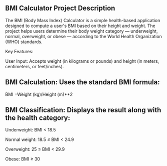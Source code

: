 ## BMI Calculator Project Description

The BMI (Body Mass Index) Calculator is a simple health-based application designed to compute a user's BMI based on their height and weight. The project helps users determine their body weight category — underweight, normal, overweight, or obese — according to the World Health Organization (WHO) standards.

Key Features:

User Input: Accepts weight (in kilograms or pounds) and height (in meters, centimeters, or feet/inches).

## BMI Calculation: Uses the standard BMI formula:

 BMI =Weight (kg)/Height (m)**2

## 	BMI Classification: Displays the result along with the health category:

Underweight: BMI < 18.5

Normal weight: 18.5 ≤ BMI < 24.9

Overweight: 25 ≤ BMI < 29.9

Obese: BMI ≥ 30​
